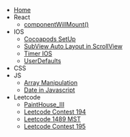 * [Home](/)
* React
    * [componentWillMount()](/react/componentWillMount.md)
* IOS
    * [Cocoapods SetUp](/ios/cocoapods_setUp.md)
    * [SubView Auto Layout in ScrollView](/ios/scrollViw_subView.md)
    * [Timer IOS](/ios/Timer.md)
    * [UserDefaults](/ios/userdefaults.md)
* CSS
* JS
    * [Array Manipulation](/javascript/array.md)
    * [Date in Javascript](/javascript/date.md)
* Leetcode
    * [PaintHouse_III](/leetcode/PaintHouse_III.md)
    * [Leetcode Contest 194](/leetcode/Contest194.md)
    * [Leetcode 1489 MST](/leetcode/mst.md)
    * [Leetcode Contest 195](/leetcode/contest195.md)